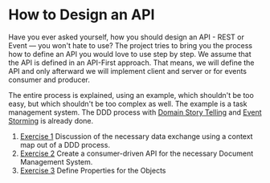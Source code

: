 # How to Design an API

Have you ever asked yourself, how you should design an API - REST or Event — you won't hate to use?
The project tries to bring you the process how to define an API you would love to use step by step.
We assume that the API is defined in an API-First approach. That means, we will define the API and only afterward we
will implement client and server or for events consumer and producer.

The entire process is explained, using an example, which shouldn't be too easy, but which shouldn't be too complex
as well.
The example is a task management system. The DDD process with 
[Domain Story Telling](https://miro.com/app/board/uXjVNX-5o1M=/?moveToWidget=3458764567631790957&cot=14) 
and [Event Storming](https://miro.com/app/board/uXjVNX-5o1M=/?moveToWidget=3458764567635760342&cot=14) is already done. 


1. [Exercise 1](./Exercise%201/README.md)
Discussion of the necessary data exchange using a context map out of a DDD process.
2. [Exercise 2](./Exercise%202/README.md)
Create a consumer-driven API for the necessary Document Management System.
3. [Exercise 3](./Exercise%203/README.md)
Define Properties for the Objects